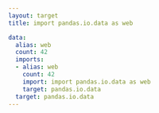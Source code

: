 ```yaml
---
layout: target
title: import pandas.io.data as web

data:
  alias: web
  count: 42
  imports:
  - alias: web
    count: 42
    import: import pandas.io.data as web
    target: pandas.io.data
  target: pandas.io.data
---
```

